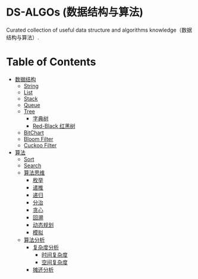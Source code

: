 # DS-ALGOs (数据结构与算法)
Curated collection of useful data structure and algorithms knowledge（数据结构与算法）.

Table of Contents
=================

   * [数据结构](#数据结构)
      * [<a href="DS/String.md">String</a>](#string)
      * [<a href="DS/List.md">List</a>](#list)
      * [<a href="">Stack</a>](#stack)
      * [<a href="DS/Queue.md">Queue</a>](#queue)
      * [<a href="DS/Tree.md">Tree</a>](#tree)
         * [字典树](#字典树)
         * [Red-Black 红黑树](#red-black-红黑树)
      * [<a href="">BitChart</a>](#bitchart)
      * [<a href="DS/Filter/Bloom-Filter/bloom-filter.md">Bloom Filter</a>](#bloom-filter)
      * [<a href="DS/Filter/CuckooFilter.md">Cuckoo Filter</a>](#cuckoo-filter)
   * [算法](#算法)
      * [<a href="ALGOs/Sort.md">Sort</a>](#sort)
      * [<a href="ALGOs/Search.md">Search</a>](#search)
      * [<a href="AlgosThinking/README.md">算法思维</a>](#算法思维)
         * [枚举](#枚举)
         * [递推](#递推)
         * [递归](#递归)
         * [分治](#分治)
         * [贪心](#贪心)
         * [回溯](#回溯)
         * [动态规划](#动态规划)
         * [模拟](#模拟)
      * [<a href="AlgoAnlysis/README.md">算法分析</a>](#算法分析)
         * [复杂度分析](#复杂度分析)
            * [时间复杂度](#时间复杂度)
            * [空间复杂度](#空间复杂度)
         * [摊还分析](#摊还分析)


